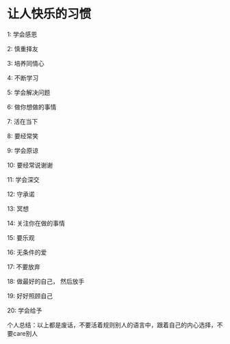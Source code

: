 # 让人快乐的习惯

1: 学会感恩

2: 慎重择友

3: 培养同情心

4: 不断学习

5: 学会解决问题

6: 做你想做的事情

7: 活在当下

8: 要经常笑

9: 学会原谅

10: 要经常说谢谢

11: 学会深交

12: 守承诺

13: 冥想

14: 关注你在做的事情

15: 要乐观

16: 无条件的爱

17: 不要放弃

18: 做最好的自己， 然后放手

19: 好好照顾自己

20: 学会给予

个人总结：以上都是废话，不要活着规则别人的语言中，跟着自己的内心选择，不要care别人
